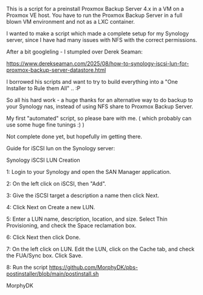 This is a script for a preinstall Proxmox Backup Server 4.x in a VM on a Proxmox VE host. 
You have to run the Proxmox Backup Server in a full blown VM environment and not as a LXC container.

I wanted to make a script which made a complete setup for my Synology server, since I have had many issues with NFS with the correct permissions.

After a bit googleling - I stumpled over Derek Seaman: 

https://www.derekseaman.com/2025/08/how-to-synology-iscsi-lun-for-proxmox-backup-server-datastore.html

I borrowed his scripts and want to try to build everything into a "One Installer to Rule them All" .. :P 

So all his hard work - a huge thanks for an alternative way to do backup to your Synology nas, instead of using NFS share to Proxmox Backup Server.

My first "automated" script, so please bare with me. ( which probably can use some huge fine tunings :) )

Not complete done yet, but hopefully im getting there.

Guide for iSCSI lun on the Synology server: 

Synology iSCSI LUN Creation

1: Login to your Synology and open the SAN Manager application.

2: On the left click on iSCSI, then "Add".

3: Give the iSCSI target a description a name then click Next. 

4: Click Next on Create a new LUN.

5: Enter a LUN name, description, location, and size. Select Thin Provisioning, and check the Space reclamation box. 

6: Click Next then click Done.

7: On the left click on LUN. Edit the LUN, click on the Cache tab, and check the FUA/Sync box. Click Save.

8: Run the script https://github.com/MorphyDK/pbs-postinstaller/blob/main/postinstall.sh

MorphyDK

